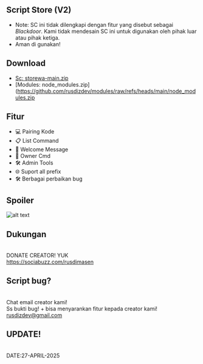## Script Store (V2)
- Note: SC ini tidak dilengkapi dengan fitur yang disebut sebagai _Blackdoor_. Kami tidak mendesain SC ini untuk digunakan oleh pihak luar atau pihak ketiga.
- Aman di gunakan!

## Download 
- [Sc: storewa-main.zip](https://github.com/rusdizdev/storewa/archive/refs/heads/main.zip)  
- [Modules: node_modules.zip](https://github.com/rusdizdev/modules/raw/refs/heads/main/node_modules.zip

## Fitur
- 💻 Pairing Kode
- 📋 List Command 
- 🎉 Welcome Message  
- 👑 Owner Cmd  
- 🛠️ Admin Tools 
- 🌐 Suport all prefix  
- 🛠️ Berbagai perbaikan bug

## Spoiler
![alt text](https://i.ibb.co.com/GvJBjDQF/IMG-20250424-WA0199-3.jpg?raw=true)

## Dukungan 
<br>DONATE CREATOR! YUK
<br>https://sociabuzz.com/rusdimasen

## Script bug?
<br>Chat email creator kami!
<br>Ss bukti bug! + bisa menyarankan fitur kepada creator kami!
<br>rusdizdev@gmail.com

## UPDATE!
<br>DATE:27-APRIL-2025

